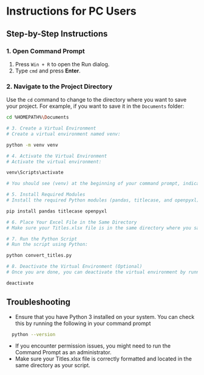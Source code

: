 # Instructions for PC Users

## Step-by-Step Instructions

### 1. Open Command Prompt
1. Press `Win + R` to open the Run dialog.
2. Type `cmd` and press **Enter**.

### 2. Navigate to the Project Directory
Use the `cd` command to change to the directory where you want to save your project. For example, if you want to save it in the `Documents` folder:
```sh
cd %HOMEPATH%\Documents

# 3. Create a Virtual Environment
# Create a virtual environment named venv:

python -m venv venv

# 4. Activate the Virtual Environment
# Activate the virtual environment:

venv\Scripts\activate

# You should see (venv) at the beginning of your command prompt, indicating that the virtual environment is active.

# 5. Install Required Modules
# Install the required Python modules (pandas, titlecase, and openpyxl) using pip:

pip install pandas titlecase openpyxl

# 6. Place Your Excel File in the Same Directory
# Make sure your Titles.xlsx file is in the same directory where you saved the convert_titles.py script.

# 7. Run the Python Script
# Run the script using Python:

python convert_titles.py

# 8. Deactivate the Virtual Environment (Optional)
# Once you are done, you can deactivate the virtual environment by running:

deactivate
```

## Troubleshooting
* Ensure that you have Python 3 installed on your system. You can check this by running the following in your command prompt
```sh
  python --version 
```
  
* If you encounter permission issues, you might need to run the Command Prompt as an administrator.
* Make sure your Titles.xlsx file is correctly formatted and located in the same directory as your script.

